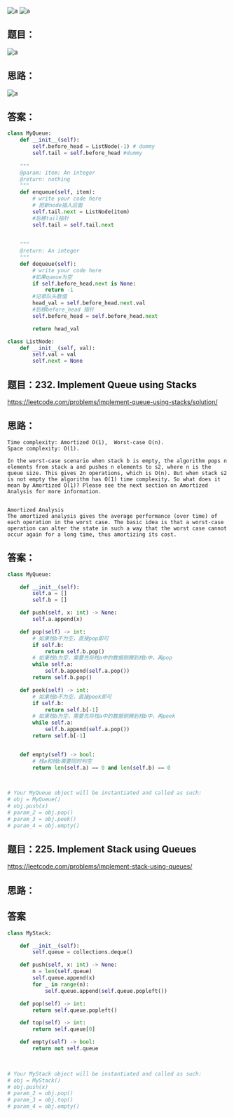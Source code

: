 ![a](https://github.com/SSRRBB/Leetcode/blob/main/Images/270.png)
![a](https://github.com/SSRRBB/Leetcode/blob/main/Images/271.png)

## 题目：
![a](https://github.com/SSRRBB/Leetcode/blob/main/Images/204.png)

## 思路：
![a](https://github.com/SSRRBB/Leetcode/blob/main/Images/205.png)

## 答案：
```python
class MyQueue:
    def __init__(self):
        self.before_head = ListNode(-1) # dummy
        self.tail = self.before_head #dummy
    
    """
    @param: item: An integer
    @return: nothing
    """
    def enqueue(self, item):
        # write your code here
        # 把新node插入后面
        self.tail.next = ListNode(item)
        #后移tail指针
        self.tail = self.tail.next
    
    
    """
    @return: An integer
    """
    def dequeue(self):
        # write your code here
        #如果queue为空
        if self.before_head.next is None:
            return -1
        #记录队头数值
        head_val = self.before_head.next.val
        #后移before_head 指针
        self.before_head = self.before_head.next

        return head_val

class ListNode:
    def __init__(self, val):
        self.val = val
        self.next = None


```


## 题目：232. Implement Queue using Stacks
https://leetcode.com/problems/implement-queue-using-stacks/solution/
## 思路：
```
Time complexity: Amortized O(1),  Worst-case O(n).
Space complexity: O(1).

In the worst-case scenario when stack b is empty, the algorithm pops n elements from stack a and pushes n elements to s2, where n is the queue size. This gives 2n operations, which is O(n). But when stack s2 is not empty the algorithm has O(1) time complexity. So what does it mean by Amortized O(1)? Please see the next section on Amortized Analysis for more information.


Amortized Analysis
The amortized analysis gives the average performance (over time) of each operation in the worst case. The basic idea is that a worst-case operation can alter the state in such a way that the worst case cannot occur again for a long time, thus amortizing its cost.
```
## 答案：
```python
class MyQueue:

    def __init__(self):
        self.a = []
        self.b = []

    def push(self, x: int) -> None:
        self.a.append(x)

    def pop(self) -> int:
        # 如果栈b不为空，直接pop即可
        if self.b:
            return self.b.pop()
        # 如果栈b为空，需要先将栈a中的数据倒腾到栈b中，再pop
        while self.a:
            self.b.append(self.a.pop())
        return self.b.pop()

    def peek(self) -> int:
        # 如果栈b不为空，直接peek即可
        if self.b:
            return self.b[-1]
        # 如果栈b为空，需要先将栈a中的数据倒腾到栈b中，再peek    
        while self.a:
            self.b.append(self.a.pop())
        return self.b[-1]


    def empty(self) -> bool:
        # 栈a和栈b需要同时判空
        return len(self.a) == 0 and len(self.b) == 0
        


# Your MyQueue object will be instantiated and called as such:
# obj = MyQueue()
# obj.push(x)
# param_2 = obj.pop()
# param_3 = obj.peek()
# param_4 = obj.empty()

```

## 题目：225. Implement Stack using Queues
https://leetcode.com/problems/implement-stack-using-queues/

## 思路：

## 答案
```python
class MyStack:

    def __init__(self):
        self.queue = collections.deque()

    def push(self, x: int) -> None:
        n = len(self.queue)
        self.queue.append(x)
        for _ in range(n):
            self.queue.append(self.queue.popleft())

    def pop(self) -> int:
        return self.queue.popleft()

    def top(self) -> int:
        return self.queue[0]

    def empty(self) -> bool:
        return not self.queue
        


# Your MyStack object will be instantiated and called as such:
# obj = MyStack()
# obj.push(x)
# param_2 = obj.pop()
# param_3 = obj.top()
# param_4 = obj.empty()

```
